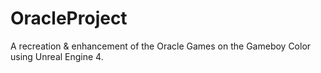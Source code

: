 # OracleProject
A recreation &amp; enhancement of the Oracle Games on the Gameboy Color using Unreal Engine 4.
